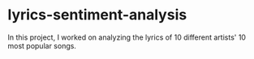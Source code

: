 # lyrics-sentiment-analysis
In this project, I worked on analyzing the lyrics of 10 different artists' 10 most popular
songs. 
